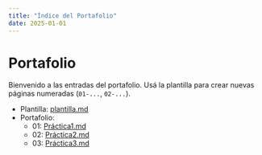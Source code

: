 ```yaml
---
title: "Índice del Portafolio"
date: 2025-01-01
---
```


# Portafolio

Bienvenido a las entradas del portafolio. Usá la plantilla para crear nuevas páginas numeradas
(`01-...`, `02-...`).

- Plantilla: [plantilla.md](plantilla.md)
- Portafolio:
  - 01: [Práctica1.md](Práctica1.md)
  - 02: [Práctica2.md](Práctica2.md)
  - 03: [Práctica3.md](Práctica3.md)

